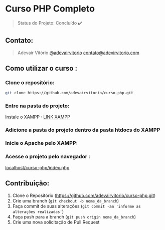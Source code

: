 # Curso PHP Completo

> Status do Projeto: Concluído :heavy_check_mark:

## Contato: 
> Adevair Vitório 
> [@adevairvitorio](https://twitter.com/dbader_org) 
> contato@adevirvitorio.com


## Como utilizar o curso :
### Clone o repositório:
```sh
git clone https://github.com/adevairvitorio/curso-php.git
```
### Entre na pasta do projeto:
Instale o XAMPP : [LINK XAMPP](https://www.apachefriends.org/pt_br/download.html)

### Adicione a pasta do projeto dentro da pasta htdocs do XAMPP


### Inicie o Apache pelo XAMPP:



### Acesse o projeto pelo navegador :

[localhost/curso-php/index.php](http://localhost/curso-php/index.php)





## Contribuição:

1. Clone o Repositório (<https://github.com/adevairvitorio/curso-php.git>)
2. Crie uma branch (`git checkout -b nome_da_branch`)
3. Faça commit de suas alterações (`git commit -am 'informe as alterações realizadas'`)
4. Faça push para a branch (`git push origin nome_da_branch`)
5. Crie uma nova solicitação de Pull Request

